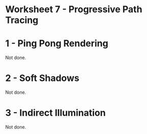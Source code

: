 
# Worksheet 7 - Progressive Path Tracing

# 1 - Ping Pong Rendering

Not done.

# 2 - Soft Shadows

Not done.

# 3 - Indirect Illumination

Not done.